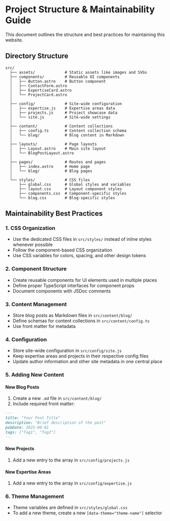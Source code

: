 # Project Structure & Maintainability Guide

This document outlines the structure and best practices for maintaining this website.

## Directory Structure

```
src/
  ├── assets/             # Static assets like images and SVGs
  ├── components/         # Reusable UI components
  │   ├── Button.astro    # Button component
  │   ├── ContactForm.astro
  │   ├── ExpertiseCard.astro
  │   └── ProjectCard.astro
  │
  ├── config/             # Site-wide configuration
  │   ├── expertise.js    # Expertise areas data
  │   ├── projects.js     # Project showcase data
  │   └── site.js         # Site-wide settings
  │
  ├── content/            # Content collections
  │   ├── config.ts       # Content collection schema
  │   └── blog/           # Blog content in Markdown
  │
  ├── layouts/            # Page layouts
  │   ├── Layout.astro    # Main site layout
  │   └── BlogPostLayout.astro
  │
  ├── pages/              # Routes and pages
  │   ├── index.astro     # Home page
  │   └── blog/           # Blog pages
  │
  └── styles/             # CSS files
      ├── global.css      # Global styles and variables
      ├── layout.css      # Layout component styles
      ├── components.css  # Component-specific styles
      └── blog.css        # Blog-specific styles
```

## Maintainability Best Practices

### 1. CSS Organization

- Use the dedicated CSS files in `src/styles/` instead of inline styles whenever possible
- Follow the component-based CSS organization
- Use CSS variables for colors, spacing, and other design tokens

### 2. Component Structure

- Create reusable components for UI elements used in multiple places
- Define proper TypeScript interfaces for component props
- Document components with JSDoc comments

### 3. Content Management

- Store blog posts as Markdown files in `src/content/blog/`
- Define schemas for content collections in `src/content/config.ts`
- Use front matter for metadata

### 4. Configuration

- Store site-wide configuration in `src/config/site.js`
- Keep expertise areas and projects in their respective config files
- Update author information and other site metadata in one central place

### 5. Adding New Content

#### New Blog Posts

1. Create a new `.md` file in `src/content/blog/`
2. Include required front matter:
```md
---
title: "Your Post Title"
description: "Brief description of the post"
pubDate: 2025-06-01
tags: ["Tag1", "Tag2"]
---
```

#### New Projects

1. Add a new entry to the array in `src/config/projects.js`

#### New Expertise Areas

1. Add a new entry to the array in `src/config/expertise.js`

### 6. Theme Management

- Theme variables are defined in `src/styles/global.css`
- To add a new theme, create a new `[data-theme="theme-name"]` selector
